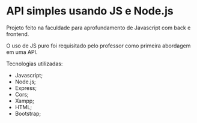 # API simples usando JS e Node.js
Projeto feito na faculdade para aprofundamento de Javascript com back e frontend.

O uso de JS puro foi requisitado pelo professor como primeira abordagem em uma API.

Tecnologias utilizadas:
- Javascript;
- Node.js;
- Express;
- Cors;
- Xampp;
- HTML;
- Bootstrap;
